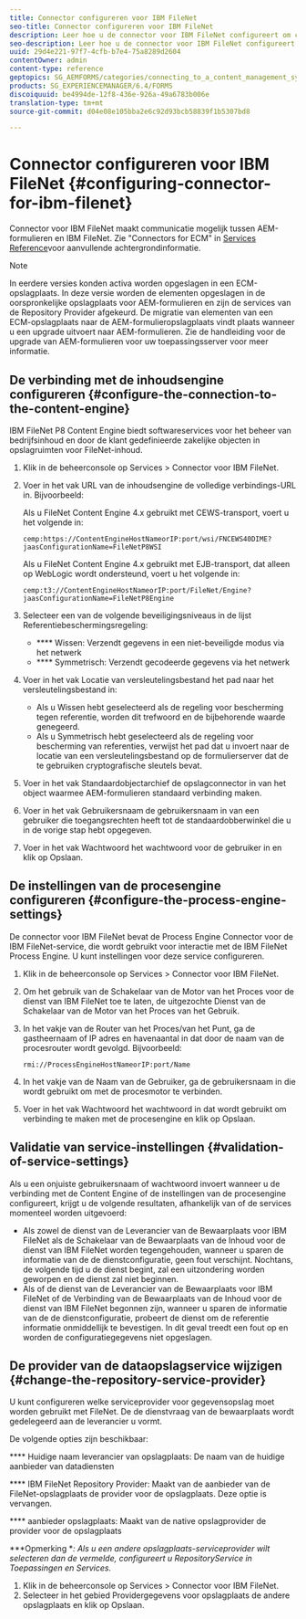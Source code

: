 ```yaml
---
title: Connector configureren voor IBM FileNet
seo-title: Connector configureren voor IBM FileNet
description: Leer hoe u de connector voor IBM FileNet configureert om communicatie tussen AEM-formulieren en IBM FileNet mogelijk te maken.
seo-description: Leer hoe u de connector voor IBM FileNet configureert om communicatie tussen AEM-formulieren en IBM FileNet mogelijk te maken.
uuid: 29d4e221-97f7-4cfb-b7e4-75a8289d2604
contentOwner: admin
content-type: reference
geptopics: SG_AEMFORMS/categories/connecting_to_a_content_management_system
products: SG_EXPERIENCEMANAGER/6.4/FORMS
discoiquuid: be4994de-12f8-436e-926a-49a6783b006e
translation-type: tm+mt
source-git-commit: d04e08e105bba2e6c92d93bcb58839f1b5307bd8

---
```



# Connector configureren voor IBM FileNet {#configuring-connector-for-ibm-filenet}

Connector voor IBM FileNet maakt communicatie mogelijk tussen AEM-formulieren en IBM FileNet. Zie &quot;Connectors for ECM&quot; in [Services Reference](https://www.adobe.com/go/learn_aemforms_services_63)voor aanvullende achtergrondinformatie.

>[!NOTE]
>
>In eerdere versies konden activa worden opgeslagen in een ECM-opslagplaats. In deze versie worden de elementen opgeslagen in de oorspronkelijke opslagplaats voor AEM-formulieren en zijn de services van de Repository Provider afgekeurd. De migratie van elementen van een ECM-opslagplaats naar de AEM-formulieropslagplaats vindt plaats wanneer u een upgrade uitvoert naar AEM-formulieren. Zie de handleiding voor de upgrade van AEM-formulieren voor uw toepassingsserver voor meer informatie.

## De verbinding met de inhoudsengine configureren {#configure-the-connection-to-the-content-engine}

IBM FileNet P8 Content Engine biedt softwareservices voor het beheer van bedrijfsinhoud en door de klant gedefinieerde zakelijke objecten in opslagruimten voor FileNet-inhoud.

1. Klik in de beheerconsole op Services > Connector voor IBM FileNet.
1. Voer in het vak URL van de inhoudsengine de volledige verbindings-URL in. Bijvoorbeeld:

   Als u FileNet Content Engine 4.x gebruikt met CEWS-transport, voert u het volgende in:

   `cemp:https://ContentEngineHostNameorIP:port/wsi/FNCEWS40DIME?jaasConfigurationName=FileNetP8WSI`

   Als u FileNet Content Engine 4.x gebruikt met EJB-transport, dat alleen op WebLogic wordt ondersteund, voert u het volgende in:

   `cemp:t3://ContentEngineHostNameorIP:port/FileNet/Engine?jaasConfigurationName=FileNetP8Engine`

1. Selecteer een van de volgende beveiligingsniveaus in de lijst Referentiebeschermingsregeling:

   * **** Wissen: Verzendt gegevens in een niet-beveiligde modus via het netwerk
   * **** Symmetrisch: Verzendt gecodeerde gegevens via het netwerk

1. Voer in het vak Locatie van versleutelingsbestand het pad naar het versleutelingsbestand in:

   * Als u Wissen hebt geselecteerd als de regeling voor bescherming tegen referentie, worden dit trefwoord en de bijbehorende waarde genegeerd.
   * Als u Symmetrisch hebt geselecteerd als de regeling voor bescherming van referenties, verwijst het pad dat u invoert naar de locatie van een versleutelingsbestand op de formulierserver dat de te gebruiken cryptografische sleutels bevat.

1. Voer in het vak Standaardobjectarchief de opslagconnector in van het object waarmee AEM-formulieren standaard verbinding maken.
1. Voer in het vak Gebruikersnaam de gebruikersnaam in van een gebruiker die toegangsrechten heeft tot de standaardobberwinkel die u in de vorige stap hebt opgegeven.
1. Voer in het vak Wachtwoord het wachtwoord voor de gebruiker in en klik op Opslaan.

## De instellingen van de procesengine configureren {#configure-the-process-engine-settings}

De connector voor IBM FileNet bevat de Process Engine Connector voor de IBM FileNet-service, die wordt gebruikt voor interactie met de IBM FileNet Process Engine. U kunt instellingen voor deze service configureren.

1. Klik in de beheerconsole op Services > Connector voor IBM FileNet.
1. Om het gebruik van de Schakelaar van de Motor van het Proces voor de dienst van IBM FileNet toe te laten, de uitgezochte Dienst van de Schakelaar van de Motor van het Proces van het Gebruik.
1. In het vakje van de Router van het Proces/van het Punt, ga de gastheernaam of IP adres en havenaantal in dat door de naam van de procesrouter wordt gevolgd. Bijvoorbeeld:

   `rmi://ProcessEngineHostNameorIP:port/Name`

1. In het vakje van de Naam van de Gebruiker, ga de gebruikersnaam in die wordt gebruikt om met de procesmotor te verbinden.
1. Voer in het vak Wachtwoord het wachtwoord in dat wordt gebruikt om verbinding te maken met de procesengine en klik op Opslaan.

## Validatie van service-instellingen {#validation-of-service-settings}

Als u een onjuiste gebruikersnaam of wachtwoord invoert wanneer u de verbinding met de Content Engine of de instellingen van de procesengine configureert, krijgt u de volgende resultaten, afhankelijk van of de services momenteel worden uitgevoerd:

* Als zowel de dienst van de Leverancier van de Bewaarplaats voor IBM FileNet als de Schakelaar van de Bewaarplaats van de Inhoud voor de dienst van IBM FileNet worden tegengehouden, wanneer u sparen de informatie van de de dienstconfiguratie, geen fout verschijnt. Nochtans, de volgende tijd u de dienst begint, zal een uitzondering worden geworpen en de dienst zal niet beginnen.
* Als of de dienst van de Leverancier van de Bewaarplaats voor IBM FileNet of de Verbinding van de Bewaarplaats van de Inhoud voor de dienst van IBM FileNet begonnen zijn, wanneer u sparen de informatie van de de dienstconfiguratie, probeert de dienst om de referentie informatie onmiddellijk te bevestigen. In dit geval treedt een fout op en worden de configuratiegegevens niet opgeslagen.

## De provider van de dataopslagservice wijzigen {#change-the-repository-service-provider}

U kunt configureren welke serviceprovider voor gegevensopslag moet worden gebruikt met FileNet. De de dienstvraag van de bewaarplaats wordt gedelegeerd aan de leverancier u vormt.

De volgende opties zijn beschikbaar:

**** Huidige naam leverancier van opslagplaats: De naam van de huidige aanbieder van datadiensten

**** IBM FileNet Repository Provider: Maakt van de aanbieder van de FileNet-opslagplaats de provider voor de opslagplaats. Deze optie is vervangen.

**** aanbieder opslagplaats: Maakt van de native opslagprovider de provider voor de opslagplaats

***Opmerking **: Als u een andere opslagplaats-serviceprovider wilt selecteren dan de vermelde, configureert u RepositoryService in Toepassingen en Services.<!-- Fix broken link(See Managing Services) -->*

1. Klik in de beheerconsole op Services > Connector voor IBM FileNet.
1. Selecteer in het gebied Providergegevens voor opslagplaats de andere opslagplaats en klik op Opslaan.

